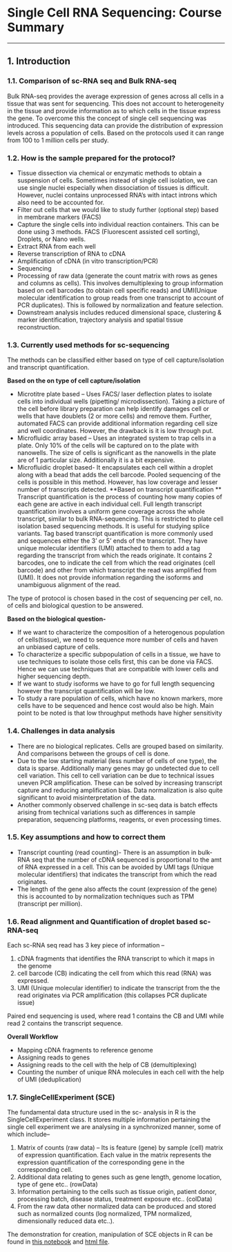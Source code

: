 # Single Cell RNA Sequencing: Course Summary

---

## 1. Introduction

### 1.1. Comparison of sc-RNA seq and Bulk RNA-seq

Bulk RNA-seq provides the average expression of genes across all cells in a tissue that was sent for sequencing. This does not account to heterogeneity in the tissue and provide information as to which cells in the tissue express the gene. To overcome this the concept of single cell sequencing was introduced. This sequencing data can provide the distribution of expression levels across a population of cells. Based on the protocols used it can range from 100 to 1 million cells per study.

### 1.2. How is the sample prepared for the protocol?

-	Tissue dissection via chemical or enzymatic methods to obtain a suspension of cells. Sometimes instead of single cell isolation, we can use single nuclei especially when dissociation of tissues is difficult. However, nuclei contains unprocessed RNA’s with intact introns which also need to be accounted for.
-	Filter out cells that we would like to study further (optional step) based in membrane markers (FACS)
-	Capture the single cells into individual reaction containers. This can be done using 3 methods. FACS (Fluorescent assisted cell sorting), Droplets, or Nano wells.
-	Extract RNA from each well
-	Reverse transcription of RNA to cDNA
-	Amplification of cDNA (in vitro transcription/PCR)
-	Sequencing
-	Processing of raw data (generate the count matrix with rows as genes and columns as cells). This involves demultiplexing to group information based on cell barcodes (to obtain cell specific reads) and UMI(Unique molecular identification to group reads from one transcript to account of PCR duplicates). This is followed by normalization and feature selection.
-	Downstream analysis includes reduced dimensional space, clustering & marker identification, trajectory analysis and spatial tissue reconstruction.

### 1.3. Currently used methods for sc-sequencing

The methods can be classified either based on type of cell capture/isolation and transcript quantification. 

**Based on the on type of cell capture/isolation** 

-	Microtitre plate based – Uses FACS/ laser deflection plates to isolate cells into individual wells (pipetting/ microdissection). Taking a picture of the cell before library preparation can help identify damages cell or wells that have doublets (2 or more cells) and remove them. Further, automated FACS can provide additional information regarding cell size and well coordinates. However, the drawback is it is low through put.
-	Microfluidic array based – Uses an integrated system to trap cells in a plate. Only 10% of the cells will be captured on to the plate with nanowells. The size of cells is significant as the nanowells in the plate are of 1 particular size. Additionally it is a bit expensive.
-	Microfluidic droplet based- It encapsulates each cell within a droplet along with a bead that adds the cell barcode. Pooled sequencing of the cells is possible in this method. However, has low coverage and lesser number of transcripts detected.
**Based on transcript quantification **
Transcript quantification is the process of counting how many copies of each gene are active in each individual cell.
Full length transcript quantification involves a uniform gene coverage across the whole transcript, similar to bulk RNA-sequencing.  This is restricted to plate cell isolation based sequencing methods. It is useful for studying splice variants. 
Tag based transcript quantification is more commonly used and sequences either the 3’ or 5’ ends of the transcript. They have unique molecular identifiers (UMI) attached to them to add a tag regarding the transcript from which the reads originate. It contains 2 barcodes, one to indicate the cell from which the read originates (cell barcode) and other from which transcript the read was amplified from (UMI). It does not provide information regarding the isoforms and unambiguous alignment of the read. 

The type of protocol is chosen based in the cost of sequencing per cell, no. of cells and biological question to be answered.

**Based on the biological question-**

-	If we want to characterize the composition of a heterogenous population of cells(tissue), we need to sequence more number of cells and haven an unbiased capture of cells.
-	To characterize a specific subpopulation of cells in a tissue, we have to use techniques to isolate those cells first, this can be done via FACS. Hence we can use techniques that are compatible with lower cells and higher sequencing depth.
-	If we want to study isoforms we have to go for full length sequencing however the transcript quantification will be low. 
-	To study a rare population of cells, which have no known markers, more cells have to be sequenced and hence cost would also be high.
Main point to be noted is that low throughput methods have higher sensitivity 
### 1.4.  Challenges in data analysis
-	There are no biological replicates. Cells are grouped based on similarity. And comparisons between the groups of cell is done.
-	Due to the low starting material (less number of cells of one type), the data is sparse. Additionally many genes may go undetected due to cell cell variation. This cell to cell variation can be due to technical issues uneven PCR amplification. These can be solved by increasing transcript capture and reducing amplification bias. Data normalization is also quite significant to avoid misinterpretation of the data.
-	Another commonly observed challenge in sc-seq data is batch effects arising from technical variations such as differences in sample preparation, sequencing platforms, reagents, or even processing times.

### 1.5. Key assumptions and how to correct them

-	Transcript counting (read counting)- There is an assumption in bulk-RNA seq that the number of cDNA sequenced is proportional to the amt of RNA expressed in a cell.  This can be avoided by UMI tags (Unique molecular identifiers) that indicates the transcript from which the read originates.
-	The length of the gene also affects the count (expression of the gene) this is accounted to by normalization techniques such as TPM (transcript per million).

### 1.6. Read alignment and Quantification of droplet based sc-RNA-seq

Each sc-RNA seq read has 3 key piece of information –

1.	cDNA fragments that identifies the RNA transcript to which it maps in the genome
2.	cell barcode (CB) indicating the cell from which this read (RNA) was expressed.
3.	UMI (Unique molecular identifier) to indicate the transcript from the the read originates via PCR amplification (this collapses PCR duplicate issue)

Paired end sequencing is used, where read 1 contains the CB and UMI while read 2 contains the transcript sequence.

**Overall Workflow**

-	Mapping cDNA fragments to reference genome
-	Assigning reads to genes
-	Assigning reads to the cell with the help of CB (demultiplexing)
-	Counting the number of unique RNA molecules in each cell with the help of UMI (deduplication)

### 1.7. SingleCellExperiment (SCE)

The fundamental data structure used in the sc- analysis in R is the SingleCellExperiment class. It stores multiple information pertaining the single cell experiment we are analysing in a synchronized manner, some of which include–

1.	Matrix of counts (raw data) – Its is feature (gene) by sample (cell) matrix of expression quantification. Each value in the matrix represents the expression quantification of the corresponding gene in the corresponding cell. 
2.	Additional data relating to genes such as gene length, genome location, type of gene etc.. (rowData)
3.	Information pertaining to the cells such as tissue origin, patient donor, processing batch, disease status, treatment exposure etc.. (colData)
4.	From the raw data other normalized data can be produced and stored such as normalized counts (log normalized, TPM normalized, dimensionally reduced data etc..).

The demonstration for creation, manipulation of SCE objects in R can be found in [this notebook](Intro_SingleCellExpreiment_class.Rmd) and [html file](https://vidhya2205.github.io/Single-Cell-Sequencing-Data-Analysis/sc-RNA-seq_Analysis_with_Bioconductor/Intro_SingleCellExpreiment_class.nb.html).


